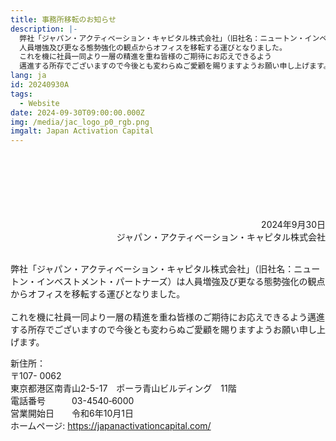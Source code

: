 ```yaml
---
title: 事務所移転のお知らせ
description: |-
  弊社「ジャパン・アクティベーション・キャピタル株式会社」（旧社名：ニュートン・インベストメント・パートナーズ）は
  人員増強及び更なる態勢強化の観点からオフィスを移転する運びとなりました。
  これを機に社員一同より一層の精進を重ね皆様のご期待にお応えできるよう
  邁進する所存でございますので今後とも変わらぬご愛顧を賜りますようお願い申し上げます。
lang: ja
id: 20240930A
tags:
  - Website
date: 2024-09-30T09:00:00.000Z
img: /media/jac_logo_p0_rgb.png
imgalt: Japan Activation Capital
---
```

<div style="text-align: right;">
<br><br><br><br><br><br>
2024年9月30日<br>ジャパン・アクティベーション・キャピタル株式会社
</div>

\
弊社「ジャパン・アクティベーション・キャピタル株式会社」（旧社名：ニュートン・インベストメント・パートナーズ）は人員増強及び更なる態勢強化の観点からオフィスを移転する運びとなりました。\
\
これを機に社員一同より一層の精進を重ね皆様のご期待にお応えできるよう邁進する所存でございますので今後とも変わらぬご愛顧を賜りますようお願い申し上げます。

新住所：\
〒107- 0062 \
東京都港区南青山2-5-17　ポーラ青山ビルディング　11階\
電話番号　　　03-4540‐6000\
営業開始日　　令和6年10月1日 \
ホームページ: <https://japanactivationcapital.com/>
